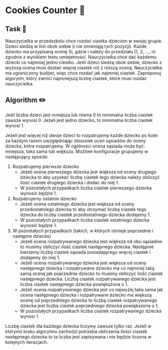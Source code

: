 # Cookies Counter :cookie:

## Task :page_with_curl:
Nauczycielka w przedszkolu chce rozdać ciastka dzieciom w swojej grupie. Dzieci siedzą w linii obok siebie (i nie zmieniąją tych pozycji). Każde dziecko ma przypisaną ocenę Si, gdzie i należy do przedziału (1, 2, ..., n) zgodnie z wynikiem testu umiejetności. Nauczycielka chce dać każdemu dziecki co najmniej jedno ciestko. Jeśli dzieci siedzą obok siebie, dziecko z wyższą oceną musi dostać więcej ciastek niż z niższą oceną. Nauczycielka ma ograniczony budżet, więc chce rozdać jak najmniej ciastek. Zaproponuj algorytm, który zwróci najmniejszą liczbę ciastek, które musi rozdać nauczycielka.

## Algorithm :pencil2:
Jeśli liczba dzieci jest mniejsza lub równa 0 to minimalna liczba ciastek zawsze wynosi 0.
Jeżeli jest jedno dziecko, to minimalna liczba ciastek wynosi 1.

Jeżeli jest więcej niż dwoje dzieci to rozpatrujemy każde dziecko po kolei za każdym razem uwzględniając stosunek ocen sąsiadów do oceny dziecka, które rozpatrujemy. W ogólności ocena sąsiada może być: mniejsza, taka sama lub większa. Możliwe konfiguracje grupujemy w następujący sposób:
1.	Rozpatrujemy pierwsze dziecko
    - Jeżeli ocena pierwszego dziecka jest większa od oceny drugiego dziecka to aby uzyskać liczbę ciastek tego dziecka należy obliczyć ilość ciastek drugiego dziecka i dodać do niej 1.
    - W pozostałych przypadkach liczba ciastek pierwszego dziecka wynosić będzie 1.
2. Rozpatrujemy ostatnie dziecko
    - Jeżeli ocena ostatniego dziecka jest większa od oceny przedostatniego dziecka to aby otrzymać liczbę ciastek tego dziecka do liczby ciastek przedostatniego dziecka dodajemy 1.
    - W pozostałych przypadkach liczba ciastek ostatniego dziecka wynosić będzie 1.
3. W pozostałych przypadkach (takich, w których istnieje poprzednie i następne dziecko)
    - Jeżeli ocena rozpatrywanego dziecka jest większa od obu sąsiadów to musimy obliczyć ilość ciastek następnego dziecka. Następnie bierzemy liczbę ciastek sąsiada posiadającego więcej ciastek i dodajemy do niej 1.
    - Jeżeli ocena rozpatrywanego dziecka jest większa od oceny następnego dziecka i rozpatrywane dziecko ma co najmniej taką samą ocenę jak poprzednie dziecko to musimy obliczyć ilość ciastek następnego dziecka. Liczbą ciastek rozpatrywanego dziecka jest liczba ciastek następnego dziecka powiększona o 1.
    - Jeżeli ocena rozpatrywanego dziecka jest co najwyżej taka sama jak ocena następnego dziecka i rozpatrywane dziecko ma większą ocenę od poprzedniego dziecka to liczbą ciastek rozpatrywanego dziecka jest liczba ciastek poprzedniego dziecka powiększona o 1.
    - W pozostałych przypadkach liczba ciastek rozpatrywanego dziecka wynosi 1.

 Liczbę ciastek dla każdego dziecka liczymy zawsze tylko raz. Jeżeli w którymś kroku algorytmu zachodzi potrzeba obliczenia ilości ciastek następnego dziecka to ta liczba jest zapisywana i nie będzie liczona w kolejnych iteracjach.